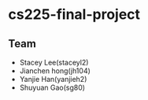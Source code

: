 # cs225-final-project

## Team
* Stacey Lee(staceyl2)
* Jianchen hong(jh104)
* Yanjie Han(yanjieh2)
* Shuyuan Gao(sg80)

